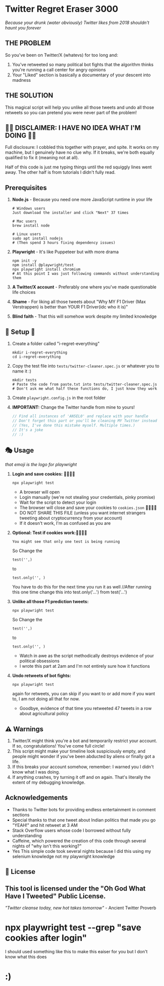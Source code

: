 # Twitter Regret Eraser 3000 
*Because your drunk (water obviously) Twitter likes from 2018 shouldn't haunt you forever*

## THE PROBLEM 

So you've been on Twitter/X (whatevs) for too long and:
1. You've retweeted so many political bot fights that the algorithm thinks you're running a call center for angry opinions
2. Your "Liked" section is basically a documentary of your descent into madness

## THE SOLUTION 

This magical script will help you unlike all those tweets and undo all those retweets so you can pretend you were never part of the problem!

## 🤷‍♂️ DISCLAIMER: I HAVE NO IDEA WHAT I'M DOING 🤷‍♂️

Full disclosure: I cobbled this together with prayer, and spite. It works on my machine, but I genuinely have no clue why. If it breaks, we're both equally qualified to fix it (meaning not at all).

Half of this code is just me typing things until the red squiggly lines went away. The other half is from tutorials I didn't fully read.

## Prerequisites 

1. **Node.js** - Because you need one more JavaScript runtime in your life
   ```
   # Windows users
   Just download the installer and click "Next" 37 times

   # Mac users
   brew install node
   
   # Linux users
   sudo apt install nodejs
   # (Then spend 3 hours fixing dependency issues)
   ```

2. **Playwright** - It's like Puppeteer but with more drama
   ```
   npm init -y
   npm install @playwright/test
   npx playwright install chromium
   # At this point I was just following commands without understanding them
   ```

3. **A Twitter/X account** - Preferably one where you've made questionable life choices

4. **Shame** - For liking all those tweets about "Why MY F1 Driver (Max Verstrappen) is better than YOUR F1 Driver(idc who it is)"

5. **Blind faith** - That this will somehow work despite my limited knowledge

## 🚀 Setup 🚀

1. Create a folder called "i-regret-everything"
   ```
   mkdir i-regret-everything
   cd i-regret-everything
   ```

2. Copy the test file into `tests/twitter-cleaner.spec.js` or whatever you to name it :)
   ```
   mkdir tests
   # Paste the code from paste.txt into tests/twitter-cleaner.spec.js
   # Don't ask me what half these functions do, I just know they work
   ```

3. Create `playwright.config.js` in the root folder

4. **IMPORTANT:** Change the Twitter handle from mine to yours!
   ```javascript
   // Find all instances of 'AN5EL0' and replace with your handle
   // Don't forget this part or you'll be cleaning MY Twitter instead of yours
   // (Yes, I've done this mistake myself. Multiple times.)
   // It's a joke
   // :)
   ```

## 🎭 Usage
*that emoji is the logo for playwright*

1. **Login and save cookies:** 🍪🍪🍪🍪
   ```
   npx playwright test
   ```
   * A browser will open
   * Login manually (we're not stealing your credentials, pinky promise)
   * Wait for the script to detect your login
   * The browser will close and save your cookies to `cookies.json` 🍪🍪🍪🍪
   * DO NOT SHARE THIS FILE (unless you want internet strangers tweeting about cryptocurrency from your account)
   * If it doesn't work, I'm as confused as you are

2. **Optional: Test if cookies work:**🍪🍪🍪🍪
   ```
   You might see that only one test is being running
   ```
   So Change the 
   ```
   test('',)
   ```
   to 
   ```
   test.only('', )
   ```
   You have to do this for the next time you run it as well
   //After running this one time change this into test.only('...') from test('...')

3. **Unlike all those F1 prediction tweets:**
   ```
   npx playwright test
   ```
   So Change the 
   ```
   test('',)
   ```
   to 
   ```
   test.only('', )
   ```
   * Watch in awe as the script methodically destroys evidence of your political obsessions
   * I wrote this part at 2am and I'm not entirely sure how it functions

4. **Undo retweets of bot fights:**
   ```
   npx playwright test
   ```
   again for retweets, you can skip if you want to or add more if you want to,
   I am not doing all that for now.

   * Goodbye, evidence of that time you retweeted 47 tweets in a row about agricultural policy

## ⚠️ Warnings
1. Twitter/X might think you're a bot and temporarily restrict your account. If so, congratulations! You've come full circle!
2. This script might make your timeline look suspiciously empty, and people might wonder if you've been abducted by aliens or finally got a life.
3. If this breaks your account somehow, remember: I warned you I didn't know what I was doing.
4. If anything crashes, try turning it off and on again. That's literally the extent of my debugging knowledge.

## Acknowledgements

- Thanks to Twitter bots for providing endless entertainment in comment sections
- Special thanks to that one tweet about Indian politics that made you go "YEAH!" and hit retweet at 3 AM
- Stack Overflow users whose code I borrowed without fully understanding
- Caffeine, which powered the creation of this code through several nights of "why isn't this working?"
- Yes This simple code took several nights because I did this using my selenium knowledge not my playwright knowledge

## 📃 License

This tool is licensed under the "Oh God What Have I Tweeted" Public License.
---
*"Twitter cleanse today, new hot takes tomorrow"* - Ancient Twitter Proverb

# npx playwright test --grep "save cookies after login"
I should used something like this to make this eaiser for you but I don't know what this does <br>
# :)
